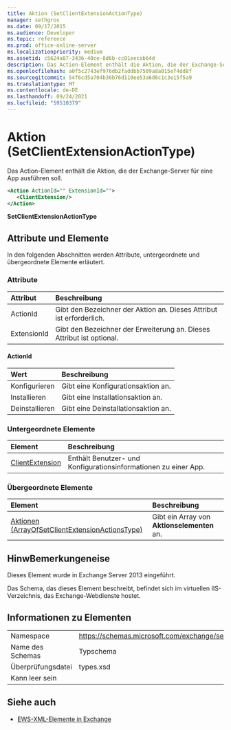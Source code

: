 ```yaml
---
title: Aktion (SetClientExtensionActionType)
manager: sethgros
ms.date: 09/17/2015
ms.audience: Developer
ms.topic: reference
ms.prod: office-online-server
ms.localizationpriority: medium
ms.assetid: c5624a87-3436-40ce-8d6b-cc01eecab64d
description: Das Action-Element enthält die Aktion, die der Exchange-Server für eine App ausführen soll.
ms.openlocfilehash: a0f5c2743ef976db2faddbb7509a8a015ef4dd8f
ms.sourcegitcommit: 54f6cd5a704b36b76d110ee53a6d6c1c3e15f5a9
ms.translationtype: MT
ms.contentlocale: de-DE
ms.lasthandoff: 09/24/2021
ms.locfileid: "59510379"
---
```

# <a name="action-setclientextensionactiontype"></a>Aktion (SetClientExtensionActionType)

Das  Action-Element enthält die Aktion, die der Exchange-Server für eine App ausführen soll. 
  
```XML
<Action ActionId="" ExtensionId="">
   <ClientExtension/>
</Action>
```

 **SetClientExtensionActionType**
## <a name="attributes-and-elements"></a>Attribute und Elemente

In den folgenden Abschnitten werden Attribute, untergeordnete und übergeordnete Elemente erläutert.
  
### <a name="attributes"></a>Attribute

|**Attribut**|**Beschreibung**|
|:-----|:-----|
|ActionId  <br/> |Gibt den Bezeichner der Aktion an. Dieses Attribut ist erforderlich.  <br/> |
|ExtensionId  <br/> |Gibt den Bezeichner der Erweiterung an. Dieses Attribut ist optional.  <br/> |
   
#### <a name="actionid"></a>ActionId

|**Wert**|**Beschreibung**|
|:-----|:-----|
|Konfigurieren  <br/> |Gibt eine Konfigurationsaktion an.  <br/> |
|Installieren  <br/> |Gibt eine Installationsaktion an.  <br/> |
|Deinstallieren  <br/> |Gibt eine Deinstallationsaktion an.  <br/> |
   
### <a name="child-elements"></a>Untergeordnete Elemente

|**Element**|**Beschreibung**|
|:-----|:-----|
|[ClientExtension](clientextension.md) <br/> |Enthält Benutzer- und Konfigurationsinformationen zu einer App.  <br/> |
   
### <a name="parent-elements"></a>Übergeordnete Elemente

|**Element**|**Beschreibung**|
|:-----|:-----|
|[Aktionen (ArrayOfSetClientExtensionActionsType)](actions-arrayofsetclientextensionactionstype.md) <br/> |Gibt ein Array von **Aktionselementen** an.  <br/> |
   
## <a name="remarks"></a>HinwBemerkungeneise

Dieses Element wurde in Exchange Server 2013 eingeführt.
  
Das Schema, das dieses Element beschreibt, befindet sich im virtuellen IIS-Verzeichnis, das Exchange-Webdienste hostet.
  
## <a name="element-information"></a>Informationen zu Elementen

|||
|:-----|:-----|
|Namespace  <br/> |https://schemas.microsoft.com/exchange/services/2006/types  <br/> |
|Name des Schemas  <br/> |Typschema  <br/> |
|Überprüfungsdatei  <br/> |types.xsd  <br/> |
|Kann leer sein  <br/> ||
   
## <a name="see-also"></a>Siehe auch

- [EWS-XML-Elemente in Exchange](ews-xml-elements-in-exchange.md)

